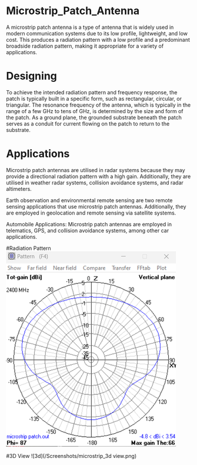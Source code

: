 
# Microstrip_Patch_Antenna

A microstrip patch antenna is a type of antenna that is widely used in modern communication systems due to its low profile, lightweight, and low cost. This produces a radiation pattern with a low profile and a predominant broadside radiation pattern, making it appropriate for a variety of applications.

# Designing
To achieve the intended radiation pattern and frequency response, the patch is typically built in a specific form, such as rectangular, circular, or triangular. The resonance frequency of the antenna, which is typically in the range of a few GHz to tens of GHz, is determined by the size and form of the patch. As a ground plane, the grounded substrate beneath the patch serves as a conduit for current flowing on the patch to return to the substrate.

# Applications
Microstrip patch antennas are utilised in radar systems because they may provide a directional radiation pattern with a high gain. Additionally, they are utilised in weather radar systems, collision avoidance systems, and radar altimeters.

Earth observation and environmental remote sensing are two remote sensing applications that use microstrip patch antennas. Additionally, they are employed in geolocation and remote sensing via satellite systems.

Automobile Applications: Microstrip patch antennas are employed in telematics, GPS, and collision avoidance systems, among other car applications.

#Radiation Pattern
![Radiation](/Screenshots/microstrip_radiation.png)

#3D View
![3d](/Screenshots/microstrip_3d view.png)




